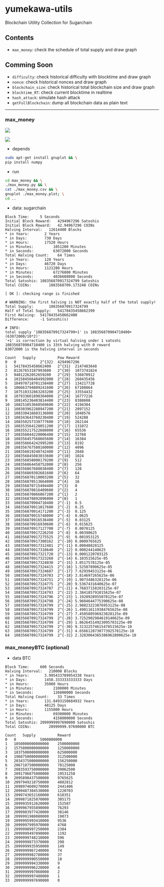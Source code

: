 # yumekawa-utils
Blockchain Utility Collection for Sugarchain

## Contents
 - `max_money`: check the schedule of total supply and draw graph

## Comming Soon
 - `difficulty`: check historical difficulty with blocktime and draw graph
 - `nonce`: check historical nonces and draw graph
 - `blockchain_size`: check historical total blockchain size and draw graph
 - `blocktime_RT`: check current blocktime in realtime
 - `hash_attack`: simulate hash attack
 - `getFullBlockchain`: dump all blockchain data as plain text

-----

### max_money
![](https://github.com/sugarchain-project/yumekawa-utils/blob/master/max_money/max_money.png)

![](https://github.com/sugarchain-project/yumekawa-utils/blob/master/max_money/excel.png)

 - depends
```bash
sudo apt-get install gnuplot && \
pip install numpy
```

 - run
```bash
cd max_money && \
./max_money.py && \
cat ./max_money.csv && \
gnuplot ./max_money.plot; \
cd ..
```

 - data: sugarchain
```
Block Time:		5 Seconds
Initial Block Reward:	4294967296 Satoshis
Initial Block Reward:	42.94967296 COINs
Halving Interval:	12614400 Blocks
* in Years:		  2 Years
* in Days:		  730 Days
* in Hours:		  17520 Hours
* in Minutes:		  1051200 Minutes
* in Seconds:		  63072000 Seconds
Total Halving Count:	64 Times
* in Years:		  128 Years
* in Days:		  46720 Days
* in Hours:		  1121280 Hours
* in Minutes:		  67276800 Minutes
* in Seconds:		  4036608000 Seconds
Total Satoshis:	108356870917324799 Satoshis
Total COINs:		1083568709.173248 COINs

[ OK ]: checking range is finished

# WARNING: the first halving is NOT exactly half of the total supply!
Total Supply:		108356870917324799
Half of Total Supply:	54178435458662399
First Halving:	54178435458662400
Difference:		-1 Satoshi(s)

# INFO:
total supply '108356870917324799+1' is 108356870904710400+(63072000/10*2)'
'+1' is correction by virtual halving under 1 satoshi
108356870904710400 is 33th halving with 0 reward
63072000 is the halving interval in seconds

Count	Supply			Pow	Reward
0	0			2^{32}	4294967296
1	54178435458662400	2^{31}	2147483648	
2	81267653187993600	2^{30}	1073741824	
3	94812262052659200	2^{29}	536870912	
4	101584566484992000	2^{28}	268435456	
5	104970718701158400	2^{27}	134217728	
6	106663794809241600	2^{26}	67108864	
7	107510332863283200	2^{25}	33554432	
8	107933601890304000	2^{24}	16777216	
9	108145236403814400	2^{23}	8388608	
10	108251053660569600	2^{22}	4194304	
11	108303962288947200	2^{21}	2097152	
12	108330416603136000	2^{20}	1048576	
13	108343643760230400	2^{19}	524288	
14	108350257338777600	2^{18}	262144	
15	108353564128051200	2^{17}	131072	
16	108355217522688000	2^{16}	65536	
17	108356044220006400	2^{15}	32768	
18	108356457568665600	2^{14}	16384	
19	108356664242995200	2^{13}	8192	
20	108356767580160000	2^{12}	4096	
21	108356819248742400	2^{11}	2048	
22	108356845083033600	2^{10}	1024	
23	108356858000179200	2^{9}	512	
24	108356864458752000	2^{8}	256	
25	108356867688038400	2^{7}	128	
26	108356869302681600	2^{6}	64	
27	108356870110003200	2^{5}	32	
28	108356870513664000	2^{4}	16	
29	108356870715494400	2^{3}	8	
30	108356870816409600	2^{2}	4	
31	108356870866867200	2^{1}	2	
32	108356870892096000	2^{0}	1	
33	108356870904710400	2^{-1}	0.5	
34	108356870911017600	2^{-2}	0.25	
35	108356870914171200	2^{-3}	0.125	
36	108356870915748000	2^{-4}	0.0625	
37	108356870916536400	2^{-5}	0.03125	
38	108356870916930600	2^{-6}	0.015625	
39	108356870917127700	2^{-7}	0.0078125	
40	108356870917226250	2^{-8}	0.00390625	
41	108356870917275525	2^{-9}	0.001953125	
42	108356870917300162	2^{-10}	0.0009765625	
43	108356870917312481	2^{-11}	0.00048828125	
44	108356870917318640	2^{-12}	0.000244140625	
45	108356870917321720	2^{-13}	0.0001220703125	
46	108356870917323260	2^{-14}	6.103515625e-05	
47	108356870917324030	2^{-15}	3.0517578125e-05	
48	108356870917324415	2^{-16}	1.52587890625e-05	
49	108356870917324607	2^{-17}	7.62939453125e-06	
50	108356870917324703	2^{-18}	3.814697265625e-06	
51	108356870917324751	2^{-19}	1.9073486328125e-06	
52	108356870917324775	2^{-20}	9.5367431640625e-07	
53	108356870917324787	2^{-21}	4.76837158203125e-07	
54	108356870917324793	2^{-22}	2.384185791015625e-07	
55	108356870917324796	2^{-23}	1.1920928955078125e-07	
56	108356870917324798	2^{-24}	5.9604644775390625e-08	
57	108356870917324799	2^{-25}	2.98023223876953125e-08	
58	108356870917324799	2^{-26}	1.490116119384765625e-08	
59	108356870917324799	2^{-27}	7.450580596923828125e-09	
60	108356870917324799	2^{-28}	3.7252902984619140625e-09	
61	108356870917324799	2^{-29}	1.86264514923095703125e-09	
62	108356870917324799	2^{-30}	9.31322574615478515625e-10	
63	108356870917324799	2^{-31}	4.656612873077392578125e-10	
64	108356870917324799	2^{-32}	2.3283064365386962890625e-10
```

### max_moneyBTC (optional)
<!-- ![](https://github.com/sugarchain-project/yumekawa-utils/blob/master/max_moneyBTC/max_moneyBTC.png) -->

 - data BTC
```
Block Time:		600 Seconds
Halving Interval:	210000 Blocks
* in Years:		  3.995433789954338 Years
* in Days:		  1458.333333333333 Days
* in Hours:		  35000 Hours
* in Minutes:		  2100000 Minutes
* in Seconds:		  126000000 Seconds
Total Halving Count:	33 Times
* in Years:		  131.8493150684932 Years
* in Days:		  48125 Days
* in Hours:		  1155000 Hours
* in Minutes:		  69300000 Minutes
* in Seconds:		  4158000000 Seconds
Total Satoshis:	2099999997690000 Satoshis
Total COINs:		20999999.97690000 BTC

Count	Supply			Reward
0	0			5000000000
1	1050000000000000	2500000000
2	1575000000000000	1250000000
3	1837500000000000	625000000
4	1968750000000000	312500000
5	2034375000000000	156250000
6	2067187500000000	78125000
7	2083593750000000	39062500
8	2091796875000000	19531250
9	2095898437500000	9765625
10	2097949218750000	4882812
11	2098974609270000	2441406
12	2099487304530000	1220703
13	2099743652160000	610351
14	2099871825870000	305175
15	2099935912620000	152587
16	2099967955890000	76293
17	2099983977420000	38146
18	2099991988080000	19073
19	2099995993410000	9536
20	2099997995970000	4768
21	2099998997250000	2384
22	2099999497890000	1192
23	2099999748210000	596
24	2099999873370000	298
25	2099999935950000	149
26	2099999967240000	74
27	2099999982780000	37
28	2099999990550000	18
29	2099999994330000	9
30	2099999996220000	4
31	2099999997060000	2
32	2099999997480000	1
33	2099999997690000	0
```